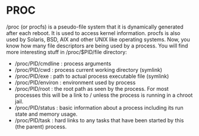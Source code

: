# PROC

/proc \(or procfs\) is a pseudo-file system that it is dynamically generated after each reboot. It is used to access kernel information. procfs is also used by Solaris, BSD, AIX and other UNIX like operating systems. Now, you know how many file descriptors are being used by a process. You will find more interesting stuff in /proc/$PID/file directory:

* /proc/PID/cmdline : process arguments
* /proc/PID/cwd : process current working directory \(symlink\)
* /proc/PID/exe : path to actual process executable file \(symlink\)
* /proc/PID/environ : environment used by process
* /proc/PID/root : the root path as seen by the process. For most processes this will be a link to / unless the process is running in a chroot jail.
* /proc/PID/status : basic information about a process including its run state and memory usage.
* /proc/PID/task : hard links to any tasks that have been started by this \(the parent\) process.

